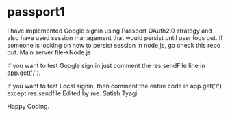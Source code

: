 # passport1

I have implemented Google signin using Passport OAuth2.0 strategy and also have used session management that would persist until user logs out. If someone is looking on how to persist session in node.js, go check this repo out. Main server file->Node.js

If you want to test Google sign in just comment the res.sendFile line in app.get('/').

If you want to test Local signin, then comment the entire code in app.get('/') except res.sendfile
Edited by me. Satish Tyagi

Happy Coding.
